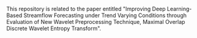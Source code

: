 This repository is related to the paper entitled "Improving Deep Learning-Based Streamflow Forecasting under Trend Varying Conditions through Evaluation of New Wavelet Preprocessing Technique, Maximal Overlap Discrete Wavelet Entropy Transform".
